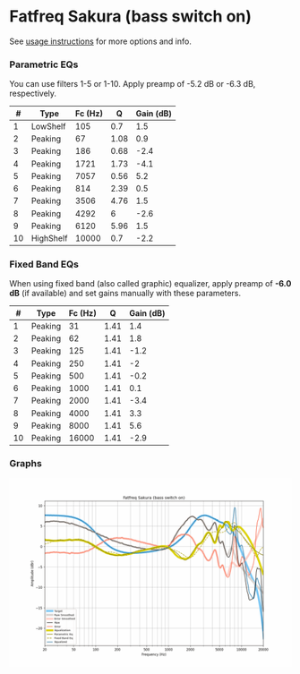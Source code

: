 # Fatfreq Sakura (bass switch on)
See [usage instructions](https://github.com/jaakkopasanen/AutoEq#usage) for more options and info.

### Parametric EQs
You can use filters 1-5 or 1-10. Apply preamp of -5.2 dB or -6.3 dB, respectively.

|   # | Type      |   Fc (Hz) |    Q |   Gain (dB) |
|-----|-----------|-----------|------|-------------|
|   1 | LowShelf  |       105 | 0.7  |         1.5 |
|   2 | Peaking   |        67 | 1.08 |         0.9 |
|   3 | Peaking   |       186 | 0.68 |        -2.4 |
|   4 | Peaking   |      1721 | 1.73 |        -4.1 |
|   5 | Peaking   |      7057 | 0.56 |         5.2 |
|   6 | Peaking   |       814 | 2.39 |         0.5 |
|   7 | Peaking   |      3506 | 4.76 |         1.5 |
|   8 | Peaking   |      4292 | 6    |        -2.6 |
|   9 | Peaking   |      6120 | 5.96 |         1.5 |
|  10 | HighShelf |     10000 | 0.7  |        -2.2 |

### Fixed Band EQs
When using fixed band (also called graphic) equalizer, apply preamp of **-6.0 dB** (if available) and set gains manually with these parameters.

|   # | Type    |   Fc (Hz) |    Q |   Gain (dB) |
|-----|---------|-----------|------|-------------|
|   1 | Peaking |        31 | 1.41 |         1.4 |
|   2 | Peaking |        62 | 1.41 |         1.8 |
|   3 | Peaking |       125 | 1.41 |        -1.2 |
|   4 | Peaking |       250 | 1.41 |        -2   |
|   5 | Peaking |       500 | 1.41 |        -0.2 |
|   6 | Peaking |      1000 | 1.41 |         0.1 |
|   7 | Peaking |      2000 | 1.41 |        -3.4 |
|   8 | Peaking |      4000 | 1.41 |         3.3 |
|   9 | Peaking |      8000 | 1.41 |         5.6 |
|  10 | Peaking |     16000 | 1.41 |        -2.9 |

### Graphs
![](./Fatfreq%20Sakura%20(bass%20switch%20on).png)
